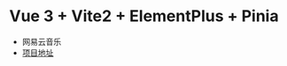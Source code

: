 <!--
 * @Description: 网易云音乐
 * @Version: 1.0
 * @Author: cdl
 * @Date: 2022-06-06 05:10:48
 * @LastEditors: cdl
 * @LastEditTime: 2022-06-06 05:20:36
-->
# Vue 3 + Vite2 + ElementPlus + Pinia
- 网易云音乐
- [项目地址](https://github.com/235926/Vue-Music)



